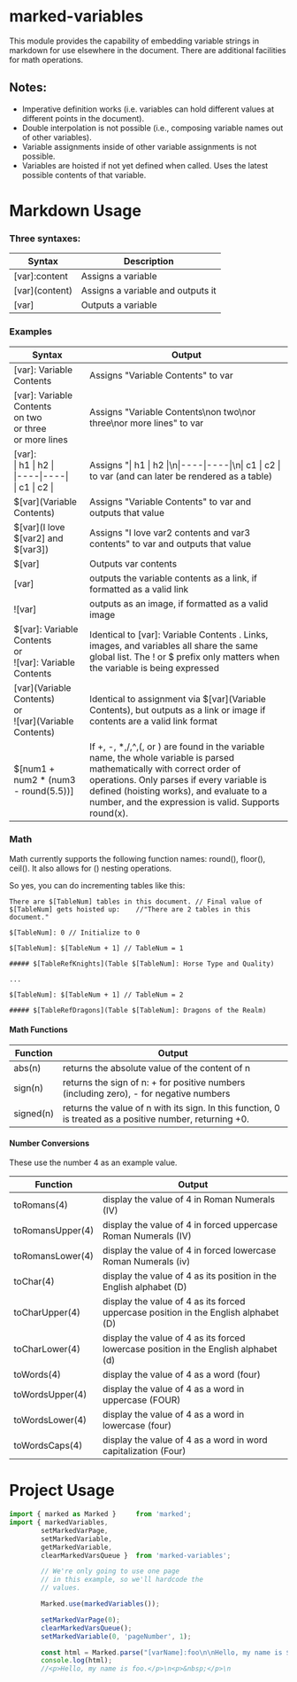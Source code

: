 # marked-variables

This module provides the capability of embedding variable strings in markdown for use elsewhere in the document. There are additional facilities for math operations.

## Notes:
* Imperative definition works (i.e. variables can hold different values at different points in the document).
* Double interpolation is not possible (i.e., composing variable names out of other variables).
* Variable assignments inside of other variable assignments is not possible.
* Variables are hoisted if not yet defined when called. Uses the latest possible contents of that variable.

# Markdown Usage
<!-- Show most examples of how to use this extension -->

### Three syntaxes:
|Syntax|Description|
|------------------|-----------------------------------|
|\[var\]:content   | Assigns a variable                |
|\[var\]\(content\)| Assigns a variable and outputs it |
|\[var\]           | Outputs a variable                |

### Examples
|Syntax	|Output|
|-------|------|
|[var]: Variable Contents|Assigns "Variable Contents" to var|
|[var]: Variable Contents<br>on two<br>or three<br>or more lines	|Assigns "Variable Contents\non two\nor three\nor more lines" to var|
|[var]:<br>\| h1 \| h2 \|<br>\|----\|----\|<br>\| c1 \| c2 \||	Assigns "\| h1 \| h2 \|\n\|----\|----\|\n\| c1 \| c2 \| to var (and can later be rendered as a table)|
|$[var](Variable Contents)|	Assigns "Variable Contents" to var and outputs that value|
|$[var](I love \$[var2] and \$[var3])|	Assigns "I love var2 contents and var3 contents" to var and outputs that value|
|\$[var]|	Outputs var contents|
|[var]|	outputs the variable contents as a link, if formatted as a valid link|
|![var]|	outputs as an image, if formatted as a valid image|
|\$[var]: Variable Contents<br>or<br>![var]: Variable Contents|	Identical to [var]: Variable Contents . Links, images, and variables all share the same global list. The ! or \$ prefix only matters when the variable is being expressed|
|[var](Variable Contents)<br>or<br>![var](Variable Contents)	|Identical to assignment via \$[var](Variable Contents), but outputs as a link or image if contents are a valid link format|
|\$[num1 + num2 * (num3 - round(5.5))]	|If +, -, *,/,^,(, or ) are found in the variable name, the whole variable is parsed mathematically with correct order of operations. Only parses if every variable is defined (hoisting works), and evaluate to a number, and the expression is valid. Supports round(x).|

### Math
Math currently supports the following function names: round(), floor(), ceil().
It also allows for () nesting operations.

So yes, you can do incrementing tables like this:

```
There are $[TableNum] tables in this document. // Final value of $[TableNum] gets hoisted up:    //"There are 2 tables in this document."

$[TableNum]: 0 // Initialize to 0

$[TableNum]: $[TableNum + 1] // TableNum = 1

##### $[TableRefKnights](Table $[TableNum]: Horse Type and Quality)

...

$[TableNum]: $[TableNum + 1] // TableNum = 2

##### $[TableRefDragons](Table $[TableNum]: Dragons of the Realm)
```

#### Math Functions

|Function|Output|
|--------|------|
|abs(n) | returns the absolute value of the content of n|
|sign(n) | returns the sign of n: + for positive numbers (including zero), - for negative numbers|
|signed(n) | returns the value of n with its sign. In this function, 0 is treated as a positive number, returning +0.|

#### Number Conversions

These use the number 4 as an example value.

|Function|Output|
|--------|------|
|toRomans(4) | display the value of 4 in Roman Numerals (IV)|
|toRomansUpper(4) | display the value of 4 in forced uppercase Roman Numerals (IV)|
|toRomansLower(4) | display the value of 4 in forced lowercase Roman Numerals (iv)|
|toChar(4) | display the value of 4 as its position in the English alphabet (D)|
|toCharUpper(4) | display the value of 4 as its forced uppercase position in the English alphabet (D)|
|toCharLower(4) |display the value of 4 as its forced lowercase position in the English alphabet (d) |
|toWords(4) | display the value of 4 as a word (four)|
|toWordsUpper(4) | display the value of 4 as a word in uppercase (FOUR)|
|toWordsLower(4) | display the value of 4 as a word in lowercase (four)|
|toWordsCaps(4) | display the value of 4 as a word in word capitalization (Four)|


# Project Usage

```js
import { marked as Marked }     from 'marked';
import { markedVariables,
	    setMarkedVarPage,
		setMarkedVariable,
		getMarkedVariable,
		clearMarkedVarsQueue }  from 'marked-variables';

		// We're only going to use one page
		// in this example, so we'll hardcode the
		// values.

		Marked.use(markedVariables());

		setMarkedVarPage(0);
		clearMarkedVarsQueue();
		setMarkedVariable(0, 'pageNumber', 1);

		const html = Marked.parse("[varName]:foo\n\nHello, my name is $[varName].\n\n");
		console.log(html);
		//<p>Hello, my name is foo.</p>\n<p>&nbsp;</p>\n
```
